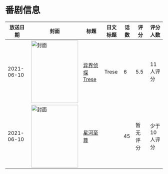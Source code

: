 # 番剧信息

|放送日期|封面|标题|日文标题|话数|评分|评分人数|
|---|---|---|---|---|---|---|
|2021-06-10|<img src="//lain.bgm.tv/pic/cover/c/ad/4e/277367_Vxv2g.jpg" alt="封面" style="width:150px;height:200px;object-fit:cover;">|[异界侦探 Trese](https://bangumi.tv/subject/277367)|Trese|6|5.5|11人评分|
|2021-06-10|<img src="//lain.bgm.tv/pic/cover/c/6d/c1/368541_b8e2E.jpg" alt="封面" style="width:150px;height:200px;object-fit:cover;">|[星河至尊](https://bangumi.tv/subject/368541)||45|暂无评分|少于10人评分|
